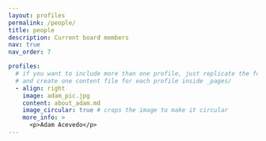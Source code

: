 ```yaml
---
layout: profiles
permalink: /people/
title: people
description: Current board members
nav: true
nav_order: 7

profiles:
  # if you want to include more than one profile, just replicate the following block
  # and create one content file for each profile inside _pages/
  - align: right
    image: adam_pic.jpg
    content: about_adam.md
    image_circular: true # crops the image to make it circular
    more_info: >
      <p>Adam Acevedo</p>
---
```

